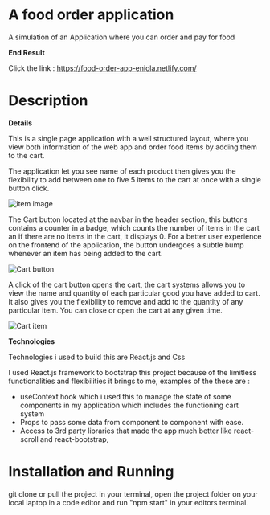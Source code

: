 # A food order application

A simulation of an Application where you can order and pay for food

**End Result**

Click the link : https://food-order-app-eniola.netlify.com/

# Description

**Details**

This is a single page application with a well structured layout, where you view both information of the web app and order food items by adding them to the cart. 

The application let you see name of each product then gives you the flexibility to add between one to five 5 items to the cart at once with a single button click. 

![item image](https://github.com/Eniola-Codes/Food-Order-Landing-Page/blob/main/src/assets/image/Item.png?raw=true)

The Cart button located at the navbar in the header section, this buttons contains a counter in a badge, which counts the number of items in the cart an if there are no items in the cart, it displays 0. For a better user experience on the frontend of the application, the button undergoes a subtle bump whenever an item has being added to the cart.

![Cart button](https://github.com/Eniola-Codes/Food-Order-Landing-Page/blob/main/src/assets/image/cart_button.png?raw=true)

A click of the cart button opens the cart, the cart systems allows you to view the name and quantity of each particular good you have added to cart. It also gives you the flexibility to remove and add to the quantity of any particular item. You can close or open the cart at any given time.

![Cart item](https://github.com/Eniola-Codes/Food-Order-Landing-Page/blob/main/src/assets/image/cart_item.png?raw=true)

**Technologies**

Technologies i used to build this are  React.js and Css

I used React.js framework to bootstrap this project because of the limitless functionalities and flexibilities it brings to me, examples of the these are : 

- useContext hook which i used this to manage the state of some components in my application which includes the functioning cart system
- Props to pass some data from component to component with ease.
- Access to 3rd party libraries that made the app much better like react-scroll and react-bootstrap, 

# Installation and Running

git clone or pull the project in your terminal, open the project folder on your local laptop in a code editor and run "npm start" in your editors terminal.



